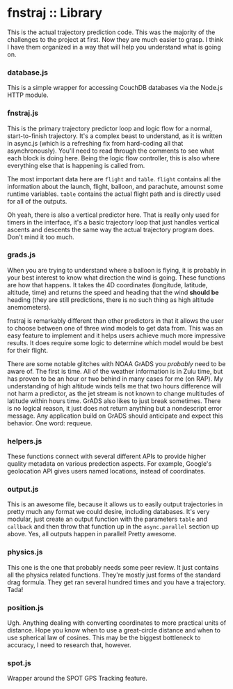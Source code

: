 # fnstraj :: Library

This is the actual trajectory prediction code. This was the majority of the challenges to the project at first. Now they are much easier to grasp. I think I have them organized in a way that will help you understand what is going on. 

### database.js
This is a simple wrapper for accessing CouchDB databases via the Node.js HTTP module.

### fnstraj.js
This is the primary trajectory predictor loop and logic flow for a normal, start-to-finish trajectory. It's a complex beast to understand, as it is written in async.js (which is a refreshing fix from hard-coding all that asynchronously). You'll need to read through the comments to see what each block is doing here. Being the logic flow controller, this is also where everything else that is happening is called from. 

The most important data here are `flight` and `table`. `flight` contains all the information about the launch, flight, balloon, and parachute, amounst some runtime variables. `table` contains the actual flight path and is directly used for all of the outputs. 

Oh yeah, there is also a vertical predictor here. That is really only used for timers in the interface, it's a basic trajectory loop that just handles vertical ascents and descents the same way the actual trajectory program does. Don't mind it too much.

### grads.js
When you are trying to understand where a balloon is flying, it is probably in your best interest to know what direction the wind is going. These functions are how that happens. It takes the 4D coordinates (longitude, latitude, altitude, time) and returns the speed and heading that the wind **should be** heading (they are still predictions, there is no such thing as high altitude anemometers). 

fnstraj is remarkably different than other predictors in that it allows the user to choose between one of three wind models to get data from. This was an easy feature to implement and it helps users achieve much more impressive results. It does require some logic to determine which model would be best for their flight.

There are some notable glitches with NOAA GrADS you *probably* need to be aware of. The first is time. All of the weather information is in Zulu time, but has proven to be an hour or two behind in many cases for me (on RAP). My understanding of high altitude winds tells me that two hours difference will not harm a predictor, as the jet stream is not known to change multitudes of latitude within hours time. GrADS also likes to just break sometimes. There is no logical reason, it just does not return anything but a nondescript error message. Any application build on GrADS should anticipate and expect this behavior. One word: requeue.

### helpers.js
These functions connect with several different APIs to provide higher quality metadata on various predection aspects. For example, Google's geolocation API gives users named locations, instead of coordinates.

### output.js
This is an awesome file, because it allows us to easily output trajectories in pretty much any format we could desire, including databases. It's very modular, just create an output function with the parameters `table` and `callback` and then throw that function up in the `async.parallel` section up above. Yes, all outputs happen in parallel! Pretty awesome.

### physics.js
This one is the one that probably needs some peer review. It just contains all the physics related functions. They're mostly just forms of the standard drag formula. They get ran several hundred times and you have a trajectory. Tada!

### position.js 
Ugh. Anything dealing with converting coordinates to more practical units of distance. Hope you know when to use a great-circle distance and when to use spherical law of cosines. This may be the biggest bottleneck to accuracy, I need to research that, however.

### spot.js
Wrapper around the SPOT GPS Tracking feature. 